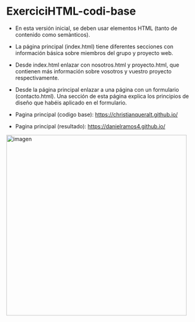 # ExerciciHTML-codi-base
* En esta versión inicial, se deben usar elementos HTML (tanto de contenido como semànticos).
* La página principal (index.html) tiene diferentes secciones con información básica sobre miembros del grupo y proyecto web.
* Desde index.html enlazar con nosotros.html y proyecto.html, que contienen más información sobre vosotros y vuestro proyecto respectivamente.
* Desde la página principal enlazar a una página con un formulario (contacto.html). Una sección de esta página explica los principios de diseño que habéis aplicado en el formulario.
* Pagina principal (codigo base): https://christianqueralt.github.io/
   
* Pagina principal (resultado): https://danielramos4.github.io/
<img width="473" alt="imagen" src="https://github.com/PracticasFHiC23-24/ExerciciHTML-codi-base/assets/10738769/e0b43ef7-a3ce-46a7-8f9b-d5bf575120a8">

